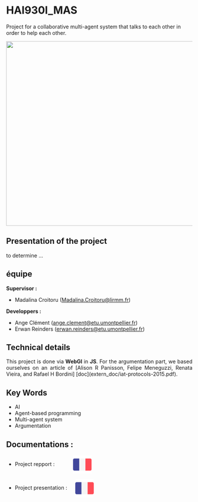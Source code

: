 # HAI930I_MAS

Project for a collaborative multi-agent system that talks to each other in order to help each other.

<p align="center">
<a href="./extern_doc/img_presentation.jpg">
<img align="center" src="./extern_doc/MAS.JPG" width="800" height="500"/>
</a>
</p>

## Presentation of the project 
to determine ...


## équipe
<b>Supervisor :</b>    
-  Madalina Croitoru (Madalina.Croitoru@lirmm.fr) 

<b>Developpers :</b>
- Ange Clément (ange.clement@etu.umontpellier.fr) 
- Erwan Reinders (erwan.reinders@etu.umontpellier.fr) 

## Technical details
<p align="justify">
This project is done via <b>WebGl</b> in <b>JS</b>.
For the argumentation part, we based ourselves on an article of [Alison R Panisson, Felipe Meneguzzi, Renata Vieira, and Rafael H Bordini] [doc](extern_doc/iat-protocols-2015.pdf).
</p>

## Key Words
- AI
- Agent-based programming
- Multi-agent system
- Argumentation

## Documentations :
- Project repport : &emsp;&emsp;&emsp;
[<img align="center" src="./extern_doc/french.png" width="50" height="50"/>](./extern_doc/.pdf)

- Project presentation : &emsp;
[<img align="center" src="./extern_doc/french.png" width="50" height="50"/>](./extern_doc/.pdf)
